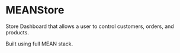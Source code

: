# MEANStore
Store Dashboard that allows a user to control customers, orders, and products.

Built using full MEAN stack.
